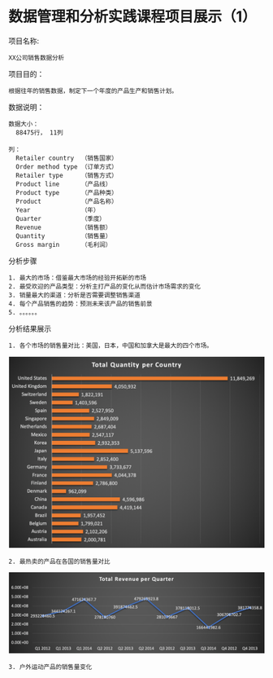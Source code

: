 # 数据管理和分析实践课程项目展示（1）

  项目名称: 
    
    XX公司销售数据分析


  项目目的：
    
    根据往年的销售数据，制定下一个年度的产品生产和销售计划。
    
    
  数据说明：
  
    数据大小：
      88475行， 11列
    
    列：
      Retailer country  （销售国家）
      Order method type （订单方式）
      Retailer type     （销售方式）
      Product line      （产品线）
      Product type      （产品种类）
      Product           （产品名称）      
      Year              （年）
      Quarter           （季度）
      Revenue           （销售额）
      Quantity          （销售量）
      Gross margin      （毛利润）
      
      
  分析步骤
    
    1. 最大的市场：借鉴最大市场的经验开拓新的市场
    2. 最受欢迎的产品类型：分析主打产品的变化从而估计市场需求的变化
    3. 销量最大的渠道：分析是否需要调整销售渠道
    4. 每个产品销售的趋势：预测未来该产品的销售前景
    5. 。。。。。。
    
    
  分析结果展示
  
    1. 各个市场的销售量对比：美国，日本，中国和加拿大是最大的四个市场。
 ![image](https://github.com/mugiwalaluffy/data_class_demo/raw/master/images/revenue1.png)
    
    2. 最热卖的产品在各国的销售量对比
  ![image](https://github.com/mugiwalaluffy/data_class_demo/raw/master/images/trend1.png)
    
    3. 户外运动产品的销售量变化
    
